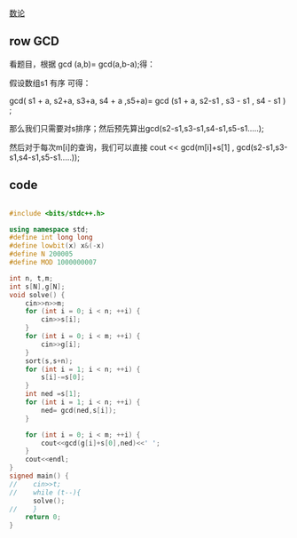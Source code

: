 [数论](https://codeforces.com/contest/1458/problem/A)


## row GCD

看题目，根据 gcd (a,b)= gcd(a,b-a);得：

假设数组s1 有序 可得：

gcd( s1 + a, s2+a, s3+a, s4 + a ,s5+a)= gcd (s1 + a, s2-s1 , s3 - s1 , s4 - s1 ) ;

那么我们只需要对s排序；然后预先算出gcd(s2-s1,s3-s1,s4-s1,s5-s1.....);

然后对于每次m[i]的查询，我们可以直接 cout << gcd(m[i]+s[1] , gcd(s2-s1,s3-s1,s4-s1,s5-s1.....));


## code

```cpp

#include <bits/stdc++.h>

using namespace std;
#define int long long
#define lowbit(x) x&(-x)
#define N 200005
#define MOD 1000000007

int n, t,m;
int s[N],g[N];
void solve() {
    cin>>n>>m;
    for (int i = 0; i < n; ++i) {
        cin>>s[i];
    }
    for (int i = 0; i < m; ++i) {
        cin>>g[i];
    }
    sort(s,s+n);
    for (int i = 1; i < n; ++i) {
        s[i]-=s[0];
    }
    int ned =s[1];
    for (int i = 1; i < n; ++i) {
        ned= gcd(ned,s[i]);
    }

    for (int i = 0; i < m; ++i) {
        cout<<gcd(g[i]+s[0],ned)<<' ';
    }
    cout<<endl;
}
signed main() {
//    cin>>t;
//    while (t--){
      solve();
//    }
    return 0;
}
```